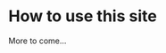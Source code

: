 <param ve-config 
       title="Kent Maps DofE: How to"
       layout="index">

# How to use this site

More to come...